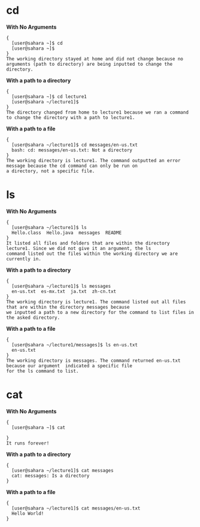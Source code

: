 # cd
**With No Arguments**
```
{
  [user@sahara ~]$ cd
  [user@sahara ~]$ 
}
The working directory stayed at home and did not change because no arguments (path to directory) are being inputted to change the directory.
```
**With a path to a directory**
```
{
  [user@sahara ~]$ cd lecture1
  [user@sahara ~/lecture1]$ 
}
The directory changed from home to lecture1 because we ran a command to change the directory with a path to lecture1. 
```
**With a path to a file**
```
{
  [user@sahara ~/lecture1]$ cd messages/en-us.txt
  bash: cd: messages/en-us.txt: Not a directory
}
The working directory is lecture1. The command outputted an error message because the cd command can only be run on
a directory, not a specific file. 
```
# ls
**With No Arguments**
```
{
  [user@sahara ~/lecture1]$ ls
  Hello.class  Hello.java  messages  README
}
It listed all files and folders that are within the directory lecture1. Since we did not give it an argument, the ls
command listed out the files within the working directory we are currently in. 
```
**With a path to a directory**
```
{
  [user@sahara ~/lecture1]$ ls messages
  en-us.txt  es-mx.txt  ja.txt  zh-cn.txt
}
The working directory is lecture1. The command listed out all files that are within the directory messages because
we inputted a path to a new directory for the command to list files in the asked directory. 
```
**With a path to a file**
```
{
  [user@sahara ~/lecture1/messages]$ ls en-us.txt
  en-us.txt
}
The working directory is messages. The command returned en-us.txt because our argument  indicated a specific file
for the ls command to list.
```
# cat
**With No Arguments**
```
{
  [user@sahara ~]$ cat

}
It runs forever!
```
**With a path to a directory**
```
{
  [user@sahara ~/lecture1]$ cat messages
  cat: messages: Is a directory
}
```
**With a path to a file**
```
{
  [user@sahara ~/lecture1]$ cat messages/en-us.txt
  Hello World!
}
```
